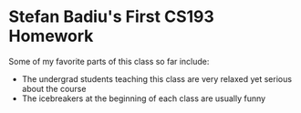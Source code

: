 # Stefan Badiu's First CS193 Homework

Some of my favorite parts of this class so far include:
- The undergrad students teaching this class are very relaxed yet serious about the course
- The icebreakers at the beginning of each class are usually funny
